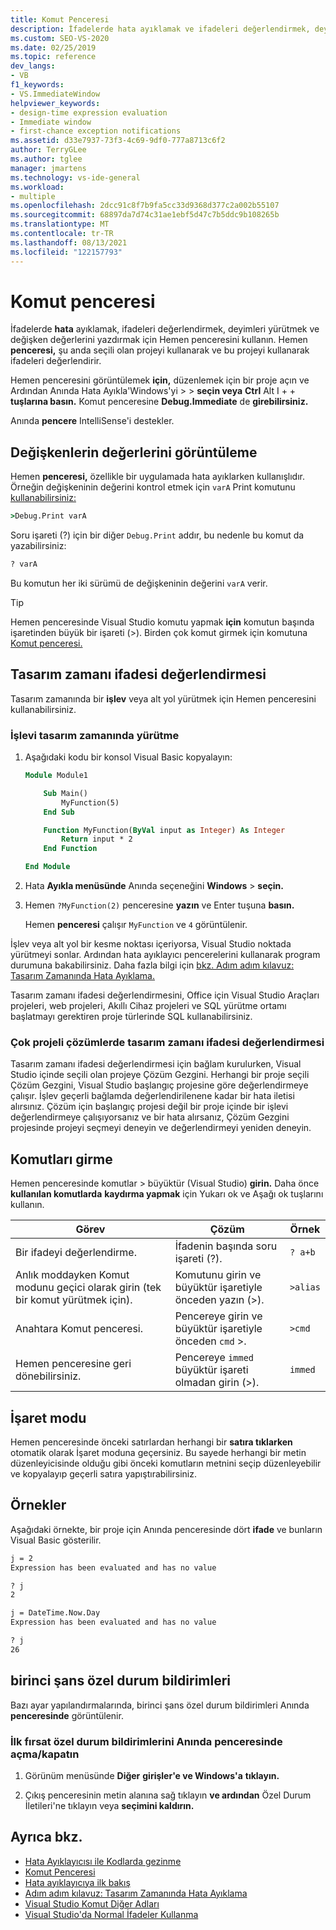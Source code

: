 ```yaml
---
title: Komut Penceresi
description: İfadelerde hata ayıklamak ve ifadeleri değerlendirmek, deyimleri yürütmek ve değişken değerlerini yazdırmak için Anında penceresini kullanmayı öğrenin.
ms.custom: SEO-VS-2020
ms.date: 02/25/2019
ms.topic: reference
dev_langs:
- VB
f1_keywords:
- VS.ImmediateWindow
helpviewer_keywords:
- design-time expression evaluation
- Immediate window
- first-chance exception notifications
ms.assetid: d33e7937-73f3-4c69-9df0-777a8713c6f2
author: TerryGLee
ms.author: tglee
manager: jmartens
ms.technology: vs-ide-general
ms.workload:
- multiple
ms.openlocfilehash: 2dcc91c8f7b9fa5cc33d9368d377c2a002b55107
ms.sourcegitcommit: 68897da7d74c31ae1ebf5d47c7b5ddc9b108265b
ms.translationtype: MT
ms.contentlocale: tr-TR
ms.lasthandoff: 08/13/2021
ms.locfileid: "122157793"
---
```

# <a name="immediate-window"></a>Komut penceresi

İfadelerde **hata** ayıklamak, ifadeleri değerlendirmek, deyimleri yürütmek ve değişken değerlerini yazdırmak için Hemen penceresini kullanın. Hemen **penceresi,** şu anda seçili olan projeyi kullanarak ve bu projeyi kullanarak ifadeleri değerlendirir.

Hemen penceresini görüntülemek **için,** düzenlemek için bir proje açın ve Ardından Anında Hata Ayıkla'Windows'yi  >    >  **seçin veya** **Ctrl** Alt I +  + **tuşlarına basın.** Komut penceresine **Debug.Immediate** de **girebilirsiniz.**

Anında **pencere** IntelliSense'i destekler.

## <a name="display-the-values-of-variables"></a>Değişkenlerin değerlerini görüntüleme

Hemen **penceresi,** özellikle bir uygulamada hata ayıklarken kullanışlıdır. Örneğin değişkeninin değerini kontrol etmek için `varA` Print komutunu [kullanabilirsiniz:](../../ide/reference/print-command.md)

```cmd
>Debug.Print varA
```

Soru işareti (?) için bir diğer `Debug.Print` addır, bu nedenle bu komut da yazabilirsiniz:

```cmd
? varA
```

Bu komutun her iki sürümü de değişkeninin değerini `varA` verir.

> [!TIP]
> Hemen penceresinde Visual Studio komutu yapmak **için** komutun başında işaretinden büyük bir işareti (>). Birden çok komut girmek için komutuna [Komut penceresi.](command-window.md)

## <a name="design-time-expression-evaluation"></a>Tasarım zamanı ifadesi değerlendirmesi

Tasarım zamanında bir **işlev** veya alt yol yürütmek için Hemen penceresini kullanabilirsiniz.

### <a name="execute-a-function-at-design-time"></a>İşlevi tasarım zamanında yürütme

1. Aşağıdaki kodu bir konsol Visual Basic kopyalayın:

   ```vb
   Module Module1

       Sub Main()
           MyFunction(5)
       End Sub

       Function MyFunction(ByVal input as Integer) As Integer
           Return input * 2
       End Function

   End Module
   ```

2. Hata **Ayıkla menüsünde** Anında seçeneğini **Windows**  >  **seçin.**

3. Hemen `?MyFunction(2)` penceresine **yazın** ve Enter tuşuna **basın.**

    Hemen **penceresi** çalışır `MyFunction` ve `4` görüntülenir.

İşlev veya alt yol bir kesme noktası içeriyorsa, Visual Studio noktada yürütmeyi sonlar. Ardından hata ayıklayıcı pencerelerini kullanarak program durumuna bakabilirsiniz. Daha fazla bilgi için [bkz. Adım adım kılavuz: Tasarım Zamanında Hata Ayıklama.](../../debugger/walkthrough-debugging-at-design-time.md)

Tasarım zamanı ifadesi değerlendirmesini, Office için Visual Studio Araçları projeleri, web projeleri, Akıllı Cihaz projeleri ve SQL yürütme ortamı başlatmayı gerektiren proje türlerinde SQL kullanabilirsiniz.

### <a name="design-time-expression-evaluation-in-multi-project-solutions"></a>Çok projeli çözümlerde tasarım zamanı ifadesi değerlendirmesi

Tasarım zamanı ifadesi değerlendirmesi için bağlam kurulurken, Visual Studio içinde seçili olan projeye Çözüm Gezgini. Herhangi bir proje seçili Çözüm Gezgini, Visual Studio başlangıç projesine göre değerlendirmeye çalışır. İşlev geçerli bağlamda değerlendirilenene kadar bir hata iletisi alırsınız. Çözüm için başlangıç projesi değil bir proje içinde bir işlevi değerlendirmeye çalışıyorsanız ve bir hata alırsanız, Çözüm Gezgini projesinde projeyi seçmeyi deneyin ve değerlendirmeyi yeniden deneyin.

## <a name="enter-commands"></a>Komutları girme

Hemen penceresinde komutlar > büyüktür (Visual Studio) **girin.** Daha önce **kullanılan komutlarda** **kaydırma yapmak** için Yukarı ok ve Aşağı ok tuşlarını kullanın.

|Görev|Çözüm|Örnek|
|----------|--------------|-------------|
|Bir ifadeyi değerlendirme.|İfadenin başında soru işareti (?).|`? a+b`|
|Anlık moddayken Komut modunu geçici olarak girin (tek bir komut yürütmek için).|Komutunu girin ve büyüktür işaretiyle önceden yazın (>).|`>alias`|
|Anahtara Komut penceresi.|Pencereye girin ve büyüktür işaretiyle önceden `cmd` >.|`>cmd`|
|Hemen penceresine geri dönebilirsiniz.|Pencereye `immed` büyüktür işareti olmadan girin (>).|`immed`|

## <a name="mark-mode"></a>İşaret modu

Hemen penceresinde önceki satırlardan herhangi bir **satıra tıklarken** otomatik olarak İşaret moduna geçersiniz. Bu sayede herhangi bir metin düzenleyicisinde olduğu gibi önceki komutların metnini seçip düzenleyebilir ve kopyalayıp geçerli satıra yapıştırabilirsiniz.

## <a name="examples"></a>Örnekler

Aşağıdaki örnekte, bir proje için Anında penceresinde dört **ifade** ve bunların Visual Basic gösterilir.

```cmd
j = 2
Expression has been evaluated and has no value

? j
2

j = DateTime.Now.Day
Expression has been evaluated and has no value

? j
26
```

## <a name="first-chance-exception-notifications"></a>birinci şans özel durum bildirimleri

Bazı ayar yapılandırmalarında, birinci şans özel durum bildirimleri Anında **penceresinde** görüntülenir.

### <a name="toggle-first-chance-exception-notifications-in-the-immediate-window"></a>İlk fırsat özel durum bildirimlerini Anında penceresinde açma/kapatın

1. Görünüm menüsünde **Diğer** **girişler'e ve Windows'a** **tıklayın.**

2. Çıkış penceresinin metin alanına sağ tıklayın **ve ardından** Özel Durum İletileri'ne tıklayın veya **seçimini kaldırın.**

## <a name="see-also"></a>Ayrıca bkz.

- [Hata Ayıklayıcısı ile Kodlarda gezinme](../../debugger/navigating-through-code-with-the-debugger.md)
- [Komut Penceresi](../../ide/reference/command-window.md)
- [Hata ayıklayıcıya ilk bakış](../../debugger/debugger-feature-tour.md)
- [Adım adım kılavuz: Tasarım Zamanında Hata Ayıklama](../../debugger/walkthrough-debugging-at-design-time.md)
- [Visual Studio Komut Diğer Adları](../../ide/reference/visual-studio-command-aliases.md)
- [Visual Studio'da Normal İfadeler Kullanma](../../ide/using-regular-expressions-in-visual-studio.md)
